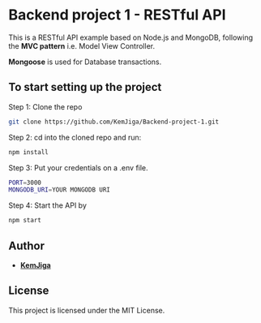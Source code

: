# Backend project 1 - RESTful API

This is a RESTful API example based on Node.js and MongoDB, following the **MVC pattern** i.e. Model View Controller.

**Mongoose** is used for Database transactions.

## To start setting up the project

Step 1: Clone the repo

```bash
git clone https://github.com/KemJiga/Backend-project-1.git
```

Step 2: cd into the cloned repo and run:

```bash
npm install
```

Step 3: Put your credentials on a .env file.

```bash
PORT=3000
MONGODB_URI=YOUR MONGODB URI
```

Step 4: Start the API by

```bash
npm start
```

## Author

- [**KemJiga**](www.linkedin.com/in/kemjiga)

## License

This project is licensed under the MIT License.
